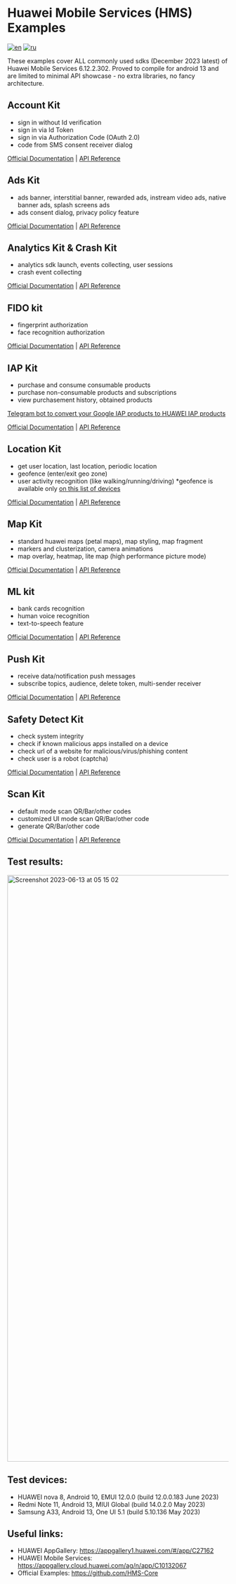 # Huawei Mobile Services (HMS) Examples
[![en](https://img.shields.io/badge/lang-en-red.svg)](https://github.com/careful7j/HMS-Examples/blob/master/README.md)
[![ru](https://img.shields.io/badge/lang-ru-red.svg)](https://github.com/careful7j/HMS-Examples/blob/master/README.ru.md)

These examples cover ALL commonly used sdks (December 2023 latest) of Huawei Mobile Services 6.12.2.302. Proved to compile for android 13 and are limited to minimal API showcase - no extra libraries, no fancy architecture.

## Account Kit
- sign in without Id verification
- sign in via Id Token
- sign in via Authorization Code (OAuth 2.0)
- code from SMS consent receiver dialog

[Official Documentation](https://developer.huawei.com/consumer/en/doc/development/HMSCore-Guides/introduction-0000001050048870) | [API Reference](https://developer.huawei.com/consumer/en/doc/development/HMSCore-References/account-apk-api-index-0000001052863604)

## Ads Kit
- ads banner, interstitial banner, rewarded ads, instream video ads, native banner ads, splash screens ads
- ads consent dialog, privacy policy feature

[Official Documentation](https://developer.huawei.com/consumer/en/doc/development/HMSCore-Guides/publisher-service-introduction-0000001070671805) | [API Reference](https://developer.huawei.com/consumer/en/doc/development/HMSCore-References/package-summary-0000001050064868)

## Analytics Kit & Crash Kit
- analytics sdk launch, events collecting, user sessions
- crash event collecting

[Official Documentation](https://developer.huawei.com/consumer/en/doc/development/HMSCore-Guides/introduction-0000001050745149) | [API Reference](https://developer.huawei.com/consumer/en/doc/development/HMSCore-References/package-summary-0000001085947990)

## FIDO kit
- fingerprint authorization
- face recognition authorization

[Official Documentation](https://developer.huawei.com/consumer/en/doc/development/Security-Guides/introduction-0000001051069988) | [API Reference](https://developer.huawei.com/consumer/en/doc/development/Security-References/package-summary-0000001074610341)

## IAP Kit
- purchase and consume consumable products
- purchase non-consumable products and subscriptions
- view purchasement history, obtained products

[Telegram bot to convert your Google IAP products to HUAWEI IAP products](https://t.me/HmsIapConverterBot)

[Official Documentation](https://developer.huawei.com/consumer/en/doc/development/HMSCore-Guides/android-introduction-0000001265784086) | [API Reference](https://developer.huawei.com/consumer/en/doc/development/HMSCore-References/client-package-summary-0000001063498539)

## Location Kit
- get user location, last location, periodic location
- geofence (enter/exit geo zone)
- user activity recognition (like walking/running/driving)
*geofence is available only [on this list of devices](https://developer.huawei.com/consumer/en/doc/HMSCore-Guides/supported-geofencing-devices-0000001674873585) 

[Official Documentation](https://developer.huawei.com/consumer/en/doc/development/HMSCore-Guides/android-introduction-0000001121930588) | [API Reference](https://developer.huawei.com/consumer/en/doc/development/HMSCore-References/overview-0000001051066102)

## Map Kit
- standard huawei maps (petal maps), map styling, map fragment
- markers and clusterization, camera animations
- map overlay, heatmap, lite map (high performance picture mode)

[Official Documentation](https://developer.huawei.com/consumer/en/doc/development/HMSCore-Guides/android-sdk-brief-introduction-0000001061991343) | [API Reference](https://developer.huawei.com/consumer/en/doc/development/HMSCore-References/package-summary-0000001063736331)

## ML kit
- bank cards recognition
- human voice recognition
- text-to-speech feature

[Official Documentation](https://developer.huawei.com/consumer/en/doc/development/hiai-Guides/service-introduction-0000001050040017) | [API Reference](https://developer.huawei.com/consumer/en/doc/development/hiai-References/android-api-overview-0000001051426068)

## Push Kit
- receive data/notification push messages
- subscribe topics, audience, delete token, multi-sender receiver

[Official Documentation](https://developer.huawei.com/consumer/en/doc/development/HMSCore-Guides/android-app-quickstart-0000001071490422) | [API Reference](https://developer.huawei.com/consumer/en/doc/development/HMSCore-References/android-api-pkgsummary-0000001071362489)

## Safety Detect Kit
- check system integrity
- check if known malicious apps installed on a device
- check url of a website for malicious/virus/phishing content
- check user is a robot (captcha)

[Official Documentation](https://developer.huawei.com/consumer/en/doc/development/Security-Guides/introduction-0000001050156325) | [API Reference](https://developer.huawei.com/consumer/en/doc/development/Security-References/package-summary-0000001074502929)

## Scan Kit
- default mode scan QR/Bar/other codes
- customized UI mode scan QR/Bar/other code
- generate QR/Bar/other code

[Official Documentation](https://developer.huawei.com/consumer/en/doc/development/HMSCore-Guides/service-introduction-0000001050041994) | [API Reference](https://developer.huawei.com/consumer/en/doc/development/HMSCore-References/scan-apioverview-0000001050185407)

## Test results:
<img width="1336" alt="Screenshot 2023-06-13 at 05 15 02" src="https://github.com/careful7j/HMS-Examples/assets/2966645/9d6e8ab8-8dff-433e-976c-b871aba9981d">

## Test devices:
- HUAWEI nova 8, Android 10, EMUI 12.0.0 (build 12.0.0.183 June 2023)
- Redmi Note 11, Android 13, MIUI Global (build 14.0.2.0 May 2023)
- Samsung A33,   Android 13, One UI 5.1  (build 5.10.136 May 2023)

## Useful links:
- HUAWEI AppGallery: https://appgallery1.huawei.com/#/app/C27162
- HUAWEI Mobile Services: https://appgallery.cloud.huawei.com/ag/n/app/C10132067
- Official Examples: https://github.com/HMS-Core
